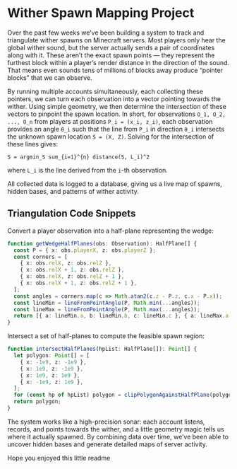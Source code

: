 # Wither Spawn Mapping Project

Over the past few weeks we’ve been building a system to track and triangulate wither spawns on Minecraft servers. Most players only hear the global wither sound, but the server actually sends a pair of coordinates along with it. These aren’t the exact spawn points — they represent the furthest block within a player’s render distance in the direction of the sound. That means even sounds tens of millions of blocks away produce “pointer blocks” that we can observe.

By running multiple accounts simultaneously, each collecting these pointers, we can turn each observation into a vector pointing towards the wither. Using simple geometry, we then determine the intersection of these vectors to pinpoint the spawn location. In short, for observations `O_1, O_2, ..., O_n` from players at positions `P_i = (x_i, z_i)`, each observation provides an angle `θ_i` such that the line from `P_i` in direction `θ_i` intersects the unknown spawn location `S = (X, Z)`. Solving for the intersection of these lines gives:

```
S = argmin_S sum_{i=1}^{n} distance(S, L_i)^2
```

where `L_i` is the line derived from the `i`-th observation.

All collected data is logged to a database, giving us a live map of spawns, hidden bases, and patterns of wither activity.

## Triangulation Code Snippets

Convert a player observation into a half-plane representing the wedge:

```ts
function getWedgeHalfPlanes(obs: Observation): HalfPlane[] {
  const P = { x: obs.playerX, z: obs.playerZ };
  const corners = [
    { x: obs.relX, z: obs.relZ },
    { x: obs.relX + 1, z: obs.relZ },
    { x: obs.relX, z: obs.relZ + 1 },
    { x: obs.relX + 1, z: obs.relZ + 1 },
  ];
  const angles = corners.map(c => Math.atan2(c.z - P.z, c.x - P.x));
  const lineMin = lineFromPointAngle(P, Math.min(...angles));
  const lineMax = lineFromPointAngle(P, Math.max(...angles));
  return [{ a: lineMin.a, b: lineMin.b, c: lineMin.c }, { a: lineMax.a, b: lineMax.b, c: lineMax.c }];
}
```

Intersect a set of half-planes to compute the feasible spawn region:

```ts
function intersectHalfPlanes(hpList: HalfPlane[]): Point[] {
  let polygon: Point[] = [
    { x: -1e9, z: -1e9 },
    { x: 1e9, z: -1e9 },
    { x: 1e9, z: 1e9 },
    { x: -1e9, z: 1e9 },
  ];
  for (const hp of hpList) polygon = clipPolygonAgainstHalfPlane(polygon, hp);
  return polygon;
}
```

The system works like a high-precision sonar: each account listens, records, and points towards the wither, and a little geometry magic tells us where it actually spawned. By combining data over time, we’ve been able to uncover hidden bases and generate detailed maps of server activity.

Hope you enjoyed this little readme
